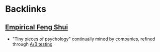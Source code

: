 
# Backlinks
## [Empirical Feng Shui](<Empirical Feng Shui.md>)
- "Tiny pieces of psychology" continually mined by companies, refined through [A/B testing](<../A/B testing.md>)

